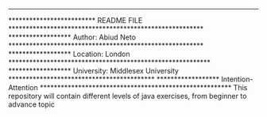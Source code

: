**********************************************************************************************
************************* README FILE ********************************************************
****************** Author: Abiud Neto ********************************************************
****************** Location: London **********************************************************
****************** University: Middlesex University ******************************************
****************** Intention-Attention *******************************************************
This repository will contain different levels of java exercises, from beginner to advance topic
